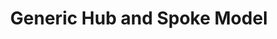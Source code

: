 ---
hackday: 24-cardiff
links:
  presentation: https://1drv.ms/p/s!Anyzc-moM_VHhSxbethCJKbeyHPW?e=pG0es2
  video: https://youtu.be/gQd1Ju8mubo
summary: A system to make it easier for local organisations to easily create Hub services
  to allow the local 'spokes' to refer their patients in.
team:
- John Richards
- Paul Oprea
- Krisha Kanumuru
thumbnail: generic_hub_and_spoke_model.png
title: Generic Hub and Spoke Model
---
